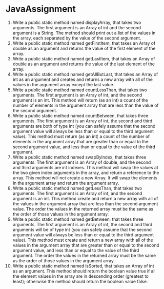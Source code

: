 # JavaAssignment
1) Write a public static method named displayArray, that takes two arguments. The first argument is an Array of int
and the second argument is a String. The method should print out a list of the values in the array, each separated by the
value of the second argument.
2) Write a public static method named getFirstItem, that takes an Array of double as an argument and returns the
value of the first element of the array.
3) Write a public static method named getLastItem, that takes an Array of double as an argument and returns the
value of the last element of the array.
4) Write a public static method named getAllButLast, that takes an Array of int as an argument and creates and
returns a new array with all of the values in the argument array except the last value.
5) Write a public static method named countLessThan, that takes two arguments. The first argument is an Array of
int, and the second argument is an int. This method will return (as an int) a count of the number of elements in the
argument array that are less than the value of the second argument.
6) Write a public static method named countBetween, that takes three arguments. The first argument is an Array of
int, the second and third arguments are both of type int (you can safely assume that the second argument value will
always be less than or equal to the third argument value). This method must return (as an int) a count of the number of
elements in the argument array that are greater than or equal to the second argument value, and less than or equal to
the value of the third argument.
7) Write a public static method named swapByIndex, that takes three arguments. The first argument is an Array of
double, and the second and third arguments are int indexes. This method will swap the values at the two given index
arguments in the array, and return a reference to the array. This method will not create a new Array. It will swap the
elements in the argument array and return the argument array.
8) Write a public static method named getLessThan, that takes two arguments. The first argument is an Array of int,
and the second argument is an int. This method create and return a new array with all of the values in the argument
array that are less than the second argument value. The order the values in the returned array must be the same as the
order of those values in the argument array.
9) Write a public static method named getBetween, that takes three arguments. The first argument is an Array of int,
the second and third arguments will be of type int (you can safely assume that the second argument value will always be
less than or equal to the third argument value). This method must create and return a new array with all of the values in
the argument array that are greater than or equal to the second argument value, and less than or equal to the value of
the third argument. The order the values in the returned array must be the same as the order of those values in the
argument array.
10) Write a public static method named isSorted, that takes an Array of int as an argument. This method should
return the boolean value true if all the element values in the array are in descending order (greatest to least); otherwise 
the method should return the boolean value false.
